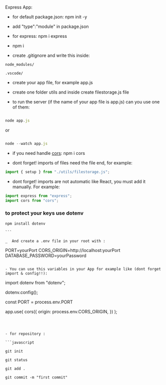 Express App:

- for default package.json: npm init -y

- add "type":"module" in package.json

- for express: npm i express

- npm i

- create .gitignore and write this inside:

```
node_modules/

.vscode/

```

- create your app file, for example app.js

- create one folder utils and inside create filestorage.js file

- to run the server (if the name of your app file is app.js) can you use one of them:

```javascript

node app.js

```

or

```javascript

node --watch app.js


```

- if you need handle [cors](https://www.npmjs.com/package/cors): npm i cors

- dont forget! imports of files need the file end, for example:

```javascript
import { setup } from "./utils/filestorage.js";
```

- dont forget! imports are not automatic like React, you must add it manually. For example:

```javascript
import express from "express";
import cors from "cors";
```

### to protect your keys use dotenv

````
npm install dotenv

```

_  And create a .env file in your root with :

````

PORT=yourPort
CORS_ORIGIN=http://localhost:yourPort
DATABASE_PASSWORD=yourPassword

```

- You can use this variables in your App for example like (dont forget import & config!!):

```

import dotenv from "dotenv";

dotenv.config();

const PORT = process.env.PORT

app.use(
cors({
origin: process.env.CORS_ORIGIN,
})
);

````



- for repository :

```javascript

git init

git status

git add .

git commit -m "first commit"

````
